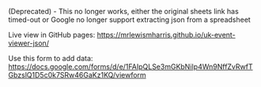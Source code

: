 (Deprecated) - This no longer works, either the original sheets link has timed-out or Google no longer support extracting json from a spreadsheet

Live view in GitHub pages:
https://mrlewismharris.github.io/uk-event-viewer-json/


Use this form to add data:
https://docs.google.com/forms/d/e/1FAIpQLSe3mGKbNiIp4Wn9NffZvRwfTGbzslQ1D5c0k7SRw46GaKz1KQ/viewform
